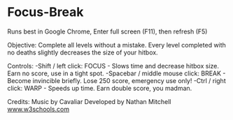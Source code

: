 # Focus-Break

Runs best in Google Chrome, Enter full screen (F11), then refresh (F5)

Objective:  Complete all levels without a mistake.  Every level completed with no deaths slightly decreases the size of your hitbox.

Controls:
	-Shift / left click: FOCUS - Slows time and decrease hitbox size.  Earn no score, use in a tight spot.
	-Spacebar / middle mouse click: BREAK - Become invincible briefly.  Lose 250 score, emergency use only!
	-Ctrl / right click: WARP - Speeds up time.  Earn double score, you madman.

Credits:
	Music by Cavaliar
	Developed by Nathan Mitchell
	www.w3schools.com
